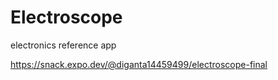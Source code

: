 # Electroscope
electronics reference app 

https://snack.expo.dev/@diganta14459499/electroscope-final
